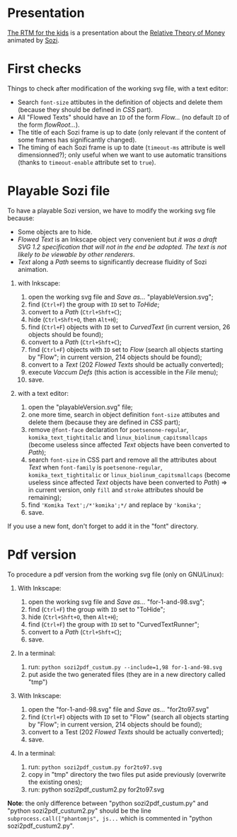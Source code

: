 Presentation
============

[The RTM for the kids](http://cuckooland.free.fr/TheRtmForTheKids.html) is a presentation about the [Relative Theory of Money](http://www.creationmonetaire.info/2012/11/theorie-relative-de-la-monnaie-2-718.html) animated by [Sozi](http://sozi.baierouge.fr/).

First checks
============

Things to check after modification of the working svg file, with a text editor: 

* Search `font-size` attibutes in the definition of objects and delete them (because they should be defined in _CSS_ part).
* All "Flowed Texts" should have an `ID` of the form _Flow..._ (no default `ID` of the form _flowRoot..._).
* The title of each Sozi frame is up to date (only relevant if the content of some frames has significantly changed).
* The timing of each Sozi frame is up to date (`timeout-ms` attribute is well dimensionned?); only useful when we want to use automatic transitions (thanks to `timeout-enable` attribute set to `true`).

Playable Sozi file 
==================

To have a playable Sozi version, we have to modify the working svg file because:

* Some objects are to hide.
* _Flowed Text_ is an Inkscape object very convenient but _it was a draft SVG 1.2 specification that will not in the end be adopted. The text is not likely to be viewable by other renderers_.
* _Text_ along a _Path_ seems to significantly decrease fluidity of Sozi animation.

1. with Inkscape:

    1. open the working svg file and _Save as..._ "playableVersion.svg";
    2. find (`Ctrl+F`) the group with `ID` set to _ToHide_;
    3. convert to a _Path_ (`Ctrl+Shft+C`);
    4. hide (`Ctrl+Shft+O`, then `Alt+H`);
    5. find (`Ctrl+F`) objects with `ID` set to _CurvedText_ (in current version, 26 objects should be found);
    6. convert to a _Path_ (`Ctrl+Shft+C`);
    7. find (`Ctrl+F`) objects with `ID` set to _Flow_ (search all objects starting by "Flow"; in current version, 214 objects should be found);
    8. convert to a _Text_ (202 _Flowed Texts_ should be actually converted);
    9. execute _Vaccum Defs_ (this action is accessible in the _File_ menu);
    10. save.

2. with a text editor:

    1. open the "playableVersion.svg" file;
    2. one more time, search in object definition `font-size` attibutes and delete them (because they are defined in _CSS_ part);
    3. remove `@font-face` declaration for `poetsenone-regular`, `komika_text_tightitalic` and `linux_biolinum_capitsmallcaps` (become useless since affected _Text_ objects have been converted to _Path_);
    4. search `font-size` in CSS part and remove all the attributes about _Text_ when `font-family` is `poetsenone-regular`, `komika_text_tightitalic` or `linux_biolinum_capitsmallcaps` (become useless since affected _Text_ objects have been converted to _Path_) => in current version, only `fill` and `stroke` attributes should be remaining);
    5. find `'Komika Text';/*'komika';*/` and replace by `'komika'`;
    6. save.

If you use a new font, don't forget to add it in the "font" directory.


Pdf version 
===========

To procedure a pdf version from the working svg file (only on GNU/Linux):

1. With Inkscape:

    1. open the working svg file and _Save as..._ "for-1-and-98.svg";
    2. find (`Ctrl+F`) the group with `ID` set to "ToHide";
    3. hide (`Ctrl+Shft+O`, then `Alt+H`);
    4. find (`Ctrl+F`) the group with `ID` set to "CurvedTextRunner";
    5. convert to a _Path_ (`Ctrl+Shft+C`);
    6. save.

2. In a terminal:

    1. run: `python sozi2pdf_custum.py --include=1,98 for-1-and-98.svg`
    2. put aside the two generated files (they are in a new directory called "tmp")

3. With Inkscape:

    1. open the "for-1-and-98.svg" file and _Save as..._ "for2to97.svg"
    2. find (`Ctrl+F`) objects with `ID` set to "Flow" (search all objects starting by "Flow"; in current version, 214 objects should be found);
    3. convert to a Test (202 _Flowed Texts_ should be actually converted);
    4. save.

4. In a terminal:

    1. run: `python sozi2pdf_custum.py for2to97.svg`
    2. copy in "tmp" directory the two files put aside previously (overwrite the existing ones);
    3. run: python sozi2pdf_custum2.py for2to97.svg

**Note**: the only difference between "python sozi2pdf_custum.py" and "python sozi2pdf_custum2.py" should be the line `subprocess.call(["phantomjs", js...` which is commented in "python sozi2pdf_custum2.py".


